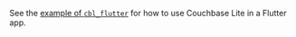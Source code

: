 See the [example of `cbl_flutter`](https://pub.dev/packages/cbl_flutter/example)
for how to use Couchbase Lite in a Flutter app.
